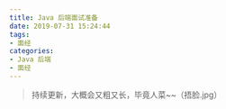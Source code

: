 ```yaml
---
title: Java 后端面试准备
date: 2019-07-31 15:24:44
tags:
- 面经
categories:
- Java 后端
- 面经
---
```


> 持续更新，大概会又粗又长，毕竟人菜~~（捂脸.jpg）